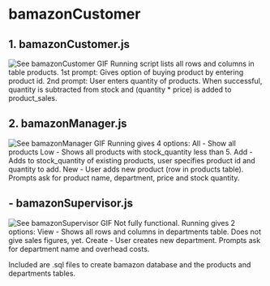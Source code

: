 # bamazonCustomer

## 1. bamazonCustomer.js
![See bamazonCustomer GIF](1-customer.gif)
Running script lists all rows and columns in table products. 
1st prompt: Gives option of buying product by entering product id.
2nd prompt: User enters quantity of products. 
When successful, quantity is subtracted from stock and (quantity * price) is added to product_sales.

## 2. bamazonManager.js
![See bamazonManager GIF](2-manager.gif)
Running gives 4 options:
All - Show all products
Low - Shows all products with stock_quantity less than 5.
Add - Adds to stock_quantity of existing products, user specifies product id and quantity to add.
New - User adds new product (row in products table). Prompts ask for product name, department, price and stock quantity. 

## - bamazonSupervisor.js
![See bamazonSupervisor GIF](3-supervisor.gif)
Not fully functional. 
Running gives 2 options:
View - Shows all rows and columns in departments table. Does not give sales figures, yet.
Create - User creates new department. Prompts ask for department name and overhead costs. 

Included are .sql files to create bamazon database and the products and departments tables. 
